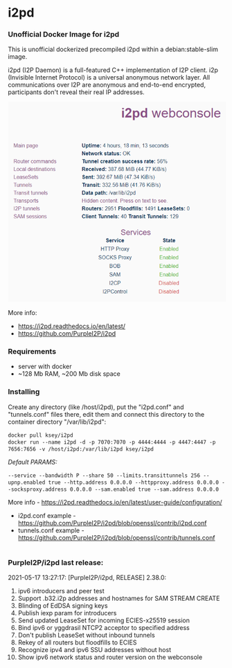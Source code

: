 # i2pd
### Unofficial Docker Image for i2pd
This is unofficial dockerized precompiled i2pd within a debian:stable-slim image.

i2pd (I2P Daemon) is a full-featured C++ implementation of I2P client. i2p (Invisible Internet Protocol) is a universal anonymous network layer. All communications over I2P are anonymous and end-to-end encrypted, participants don't reveal their real IP addresses.

![i2pd](https://raw.githubusercontent.com/MrKsey/i2pd/master/i2pd.PNG)

More info:
- https://i2pd.readthedocs.io/en/latest/
- https://github.com/PurpleI2P/i2pd

### Requirements

* server with docker
* ~128 Mb RAM, ~200 Mb disk space 

### Installing

Create any directory (like /host/i2pd), put the "i2pd.conf" and "tunnels.conf" files there, edit them and connect this directory to the container directory "/var/lib/i2pd":
```
docker pull ksey/i2pd
docker run --name i2pd -d -p 7070:7070 -p 4444:4444 -p 4447:4447 -p 7656:7656 -v /host/i2pd:/var/lib/i2pd ksey/i2pd
```

*Default PARAMS:*
```
--service --bandwidth P --share 50 --limits.transittunnels 256 --upnp.enabled true --http.address 0.0.0.0 --httpproxy.address 0.0.0.0 --socksproxy.address 0.0.0.0 --sam.enabled true --sam.address 0.0.0.0
```
More info - https://i2pd.readthedocs.io/en/latest/user-guide/configuration/

* i2pd.conf example - https://github.com/PurpleI2P/i2pd/blob/openssl/contrib/i2pd.conf 
* tunnels.conf example - https://github.com/PurpleI2P/i2pd/blob/openssl/contrib/tunnels.conf


























# #
### PurpleI2P/i2pd last release:
2021-05-17 13:27:17: [PurpleI2P/i2pd, RELEASE] 2.38.0:

1. ipv6 introducers and peer test
2. Support .b32.i2p addresses and hostnames for SAM STREAM CREATE
3. Blinding of EdDSA signing keys
4. Publish iexp param for introducers
5. Send updated LeaseSet for incoming  ECIES-x25519 session 
6. Bind ipv6 or yggdrasil NTCP2 acceptor to specified address 
7. Don't publish LeaseSet without inbound tunnels
8. Rekey of all routers but floodfills to ECIES
9. Recognize ipv4 and ipv6 SSU addresses without host
10. Show ipv6 network status and router version on the webconsole
